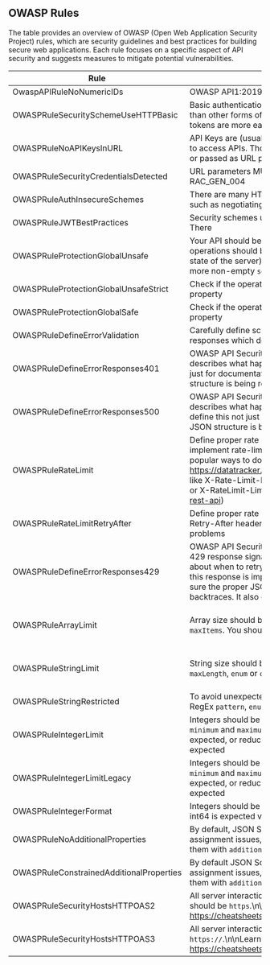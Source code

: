 
## OWASP Rules

The table provides an overview of OWASP (Open Web Application Security Project) rules, which are security guidelines and best practices for building secure web applications. Each rule focuses on a specific aspect of API security and suggests measures to mitigate potential vulnerabilities.

| Rule                                | Description                                                                                                                                                                                                                                                                                                                                      | Severity | Implemented |
|-------------------------------------|--------------------------------------------------------------------------------------------------------------------------------------------------------------------------------------------------------------------------------------------------------------------------------------------------------------------------------------------------|----------|-------------|
| OwaspAPIRuleNoNumericIDs            | OWASP API1:2019 - Use random IDs that cannot be guessed. UUIDs are preferred.                                                                                                                                                                                                                                                                                       | Error    |      X      |
| OWASPRuleSecuritySchemeUseHTTPBasic | Basic authentication credentials transported over network are more susceptible to interception than other forms of authentication, and as they are not encrypted it means passwords and tokens are more easily leaked                                                                                                                                                                                                                               | Error    |      X      |
| OWASPRuleNoAPIKeysInURL             | API Keys are (usually opaque) strings that are passed in headers, cookies, or query parameters to access APIs. Those keys can be eavesdropped, especially when they are stored in cookies or passed as URL parameters.                                                                                                                  | Error    |      X      |
| OWASPRuleSecurityCredentialsDetected| URL parameters MUST NOT contain credentials such as API key, password, or secret. See RAC_GEN_004                                                                                                                                | Error    |     X       |
| OWASPRuleAuthInsecureSchemes        | There are many HTTP authorization schemes, but some of them are now considered insecure, such as negotiating authentication using specifications like NTLM or OAuth v1                                                                                                               | Error    |       X      |
| OWASPRuleJWTBestPractices           | Security schemes using JWTs must explicitly declare support for RFC8725 in the description                                                                                                                                                     There                                                                                                | Error    |      X       |
| OWASPRuleProtectionGlobalUnsafe     |  Your API should be protected by a `security` rule either at global or operation level. All operations should be protected especially when they\nnot safe (methods that do not alter the state of the server) \nHTTP methods like `POST`, `PUT`, `PATCH` and `DELETE`.\nThis is done with one or more non-empty `security` rules.\n\nSecurity rules are defined in the `securityScheme` section | Warn     |   TODO      |
| OWASPRuleProtectionGlobalUnsafeStrict| Check if the operation is protected at operation level.\nOtherwise, check the global `#/security` property | Warn     |   TODO      |
| OWASPRuleProtectionGlobalSafe       |  Check if the operation is protected at operation level.\nOtherwise, check the global `#/security` property | Warn     |   TODO      |
| OWASPRuleDefineErrorValidation      | Carefully define schemas for all the API responses, including either 400, 422, or 4XX responses which describe errors caused by invalid requests                                                                                                                                                            | Warn     | uses a function |
| OWASPRuleDefineErrorResponses401    | OWASP API Security recommends defining schemas for all responses, even errors. The 401 describes what happens when a request is unauthorized, so it's important to define this not just for documentation, but to empower contract testing to make sure the proper JSON structure is being returned instead of leaking implementation details in backtraces                | Warn     |      X      |
| OWASPRuleDefineErrorResponses500    | OWASP API Security recommends defining schemas for all responses, even errors. The 500 describes what happens when a request fails with an internal server error, so it's important to define this not just for documentation, but to empower contract testing to make sure the proper JSON structure is being returned instead of leaking implementation details in backtraces                | Warn     |      X      |
| OWASPRuleRateLimit                  | Define proper rate limiting to avoid attackers overloading the API. There are many ways to implement rate-limiting, but most of them involve using HTTP headers, and there are two popular ways to do that:\n\nIETF Draft HTTP RateLimit Headers:. https://datatracker.ietf.org/doc/draft-ietf-httpapi-ratelimit-headers/\n\nCustomer headers like X-Rate-Limit-Limit (Twitter: https://developer.twitter.com/en/docs/twitter-api/rate-limits) or X-RateLimit-Limit (GitHub: https://docs.github.com/en/rest/overview/resources-in-the-rest-api)                                                                                                                                                                                                                        | Warn     | uses a function |
| OWASPRuleRateLimitRetryAfter        | Define proper rate limiting to avoid attackers overloading the API. Part of that involves setting a Retry-After header so well meaning consumers are not polling and potentially exacerbating problems                                                                                                                                             | Error    |      X      |
| OWASPRuleDefineErrorResponses429    | OWASP API Security recommends defining schemas for all responses, even errors. A HTTP 429 response signals the API client is making too many requests, and will supply information about when to retry so that the client can back off calmly without everything breaking. Defining this response is important not just for documentation, but to empower contract testing to make sure the proper JSON structure is being returned instead of leaking implementation details in backtraces. It also ensures your API/framework/gateway actually has rate limiting set up                | Warn     |      X      |
| OWASPRuleArrayLimit | Array size should be limited to mitigate resource exhaustion attacks. This can be done using `maxItems`. You should ensure that the subschema in `items` is constrained too | Error | X (Outputs more errors than it should) |
| OWASPRuleStringLimit | String size should be limited to mitigate resource exhaustion attacks. This can be done using `maxLength`, `enum` or `const` | Error | X (Outputs more errors than it should) |
| OWASPRuleStringRestricted | To avoid unexpected values being sent or leaked, ensure that strings have either a `format`, RegEx `pattern`, `enum`, or `const` | Error | TODO |
| OWASPRuleIntegerLimit | Integers should be limited to mitigate resource exhaustion attacks. This can be done using `minimum` and `maximum`, which can with e.g.: avoiding negative numbers when positive are expected, or reducing unreasonable iterations like doing something 1000 times when 10 is expected | Error | TODO |
| OWASPRuleIntegerLimitLegacy | Integers should be limited to mitigate resource exhaustion attacks. This can be done using `minimum` and `maximum`, which can with e.g.: avoiding negative numbers when positive are expected, or reducing unreasonable iterations like doing something 1000 times when 10 is expected | Error | TODO |
| OWASPRuleIntegerFormat | Integers should be limited to mitigate resource exhaustion attacks. Specifying whether int32 or int64 is expected via `format` | Error | TODO |
| OWASPRuleNoAdditionalProperties     | By default, JSON Schema allows additional properties, which can potentially lead to mass assignment issues, where unspecified fields are passed to the API without validation. Disable them with `additionalProperties: false` or add `maxProperties`                                                                                             | Warn     |      X      |
| OWASPRuleConstrainedAdditionalProperties     | By default JSON Schema allows additional properties, which can potentially lead to mass assignment issues, where unspecified fields are passed to the API without validation. Disable them with `additionalProperties: false` or add `maxProperties`                                                                                             | Warn     |      X      |
| OWASPRuleSecurityHostsHTTPOAS2     | All server interactions MUST use the https protocol, so the only OpenAPI scheme being used should be `https`.\n\nLearn more about the importance of TLS (over SSL) here: https://cheatsheetseries.owasp.org/cheatsheets/Transport_Layer_Protection_Cheat_Sheet.html                                                                                             | Error     |      PROGRESS     |
| OWASPRuleSecurityHostsHTTPOAS3     | All server interactions MUST use the https protocol, meaning server URLs should begin `https://`.\n\nLearn more about the importance of TLS (over SSL) here: https://cheatsheetseries.owasp.org/cheatsheets/Transport_Layer_Protection_Cheat_Sheet.html                                                                                             | Error     |      PROGRESS     |
